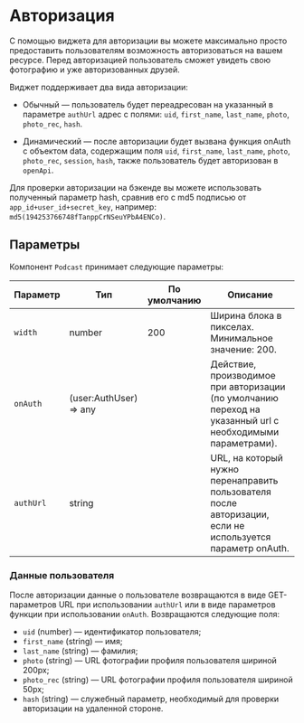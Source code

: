 # Авторизация

С помощью виджета для авторизации вы можете максимально просто предоставить
пользователям возможность авторизоваться на вашем ресурсе. Перед авторизацией
пользователь сможет увидеть свою фотографию и уже авторизованных друзей.

Виджет поддерживает два вида авторизации:

- Обычный — пользователь будет переадресован на указанный в параметре `authUrl`
  адрес с полями: `uid`, `first_name`, `last_name`, `photo`, `photo_rec`, `hash`.

- Динамический — после авторизации будет вызвана функция onAuth c объектом data,
  содержащим поля `uid`, `first_name`, `last_name`, `photo`, `photo_rec`,
  `session`, `hash`, также пользователь будет авторизован в `openApi`.

Для проверки авторизации на бэкенде вы можете использовать полученный параметр
hash, сравнив его с md5 подписью от `app_id+user_id+secret_key`, например:
`md5(194253766748fTanppCrNSeuYPbA4ENCo)`.

## Параметры

Компонент `Podcast` принимает следующие параметры:

| Параметр  | Тип                    | По умолчанию | Описание                                                                                                   |
| --------- | ---------------------- | ------------ | ---------------------------------------------------------------------------------------------------------- |
| `width`   | number                 | 200          | Ширина блока в пикселах. Минимальное значение: 200.                                                        |
| `onAuth`  | (user:AuthUser) => any |              | Действие, производимое при авторизации (по умолчанию переход на указанный url с необходимыми параметрами). |
| `authUrl` | string                 |              | URL, на который нужно перенаправить пользователя после авторизации, если не используется параметр onAuth.  |

### Данные пользователя

После авторизации данные о пользователе возвращаются в виде GET-параметров URL
при использовании `authUrl` или в виде параметров функции при использовании
`onAuth`. Возвращаются следующие поля:

- `uid` (number) — идентификатор пользователя;
- `first_name` (string) — имя;
- `last_name` (string) — фамилия;
- `photo` (string) — URL фотографии профиля пользователя шириной 200px;
- `photo_rec` (string) — URL фотографии профиля пользователя шириной 50px;
- `hash` (string) — служебный параметр, необходимый для проверки авторизации
  на удаленной стороне.
